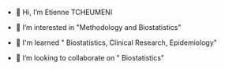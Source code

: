 - 👋 Hi, I’m Etienne TCHEUMENI

- 👀 I’m interested in "Methodology and Biostatistics"

- 🌱 I'm learned " Biostatistics, Clinical Research, Epidemiology"

- 💞️ I’m looking to collaborate on " Biostatistics" 


<!---
ETITCHEUMENI/ETITCHEUMENI is a ✨ special ✨ repository because its `README.md` (this file) appears on your GitHub profile.
You can click the Preview link to take a look at your changes.
--->
